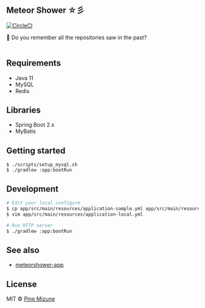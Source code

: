 ## Meteor Shower ☆彡
[![CircleCI](https://circleci.com/gh/pine/meteorshower-server.svg?style=shield&circle-token=9d1800880fb0dd23fb7098d8b66e401f30d5a2c7)](https://circleci.com/gh/pine/meteorshower-server)

:star2: Do you remember all the repositories saw in the past?
<br>
<br>

## Requirements

- Java 11
- MySQL
- Redis

## Libraries

- Spring Boot 2.x
- MyBatis

## Getting started

```
$ ./scripts/setup_mysql.sh
$ ./gradlew :app:bootRun
```

## Development

```sh
# Edit your local configure
$ cp app/src/main/resources/application-sample.yml app/src/main/resources/application-local.yml
$ vim app/src/main/resources/application-local.yml

# Run HTTP server
$ ./gradlew :app:bootRun
```

## See also

- [meteorshower-app](https://github.com/pine/meteorshower-app)

## License
MIT &copy; [Pine Mizune](https://profile.pine.moe)
